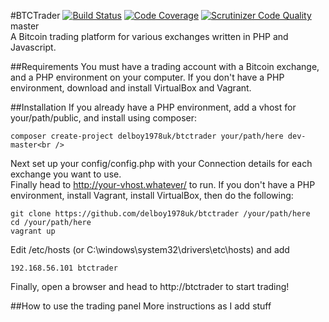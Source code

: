 #BTCTrader
[![Build Status](https://travis-ci.org/delboy1978uk/BTCTrader.png?branch=master)](https://travis-ci.org/delboy1978uk/BTCTrader) [![Code Coverage](https://scrutinizer-ci.com/g/delboy1978uk/btctrader/badges/coverage.png?b=master)](https://scrutinizer-ci.com/g/delboy1978uk/btctrader/?branch=master) [![Scrutinizer Code Quality](https://scrutinizer-ci.com/g/delboy1978uk/btctrader/badges/quality-score.png?b=master)](https://scrutinizer-ci.com/g/delboy1978uk/btctrader/?branch=master) master<br />
A Bitcoin trading platform for various exchanges written in PHP and Javascript.

##Requirements
You must have a trading account with a Bitcoin exchange, and a PHP environment on your computer. If you don't have a
PHP environment, download and install VirtualBox and Vagrant.

##Installation
If you already have a PHP environment, add a vhost for your/path/public, and install using composer:
```
composer create-project delboy1978uk/btctrader your/path/here dev-master<br />
```
Next set up your config/config.php with your Connection details for each exchange you want to use. <br />
Finally head to http://your-vhost.whatever/ to run.
If you don't have a PHP environment, install Vagrant, install VirtualBox, then do the following:
```
git clone https://github.com/delboy1978uk/btctrader /your/path/here
cd /your/path/here
vagrant up
```
Edit /etc/hosts (or C:\windows\system32\drivers\etc\hosts) and add
```
192.168.56.101 btctrader
```
Finally, open a browser and head to http://btctrader to start trading!

##How to use the trading panel
More instructions as I add stuff


